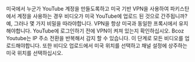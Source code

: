 
미국에서 누군가 YouTube 계정을 만들도록하고 미국 기반 VPN을 사용하여 파키스탄에서 계정을 사용하는 경우 비디오가 미국 YouTube에 업로드 된 것으로 간주됩니까?
예, 그러나 몇 가지 비밀을 따라야합니다. VPN을 항상 미국과 동일한 프록시에서 유지해야합니다. YouTube에 로그인하기 전에 VPN이 켜져 있는지 확인하십시오. Bcoz Youtube는 IP 주소 전환을 반복해서 감지 할 수 있습니다. 이 단계로 모든 비디오를 업로드해야합니다. 또한 비디오 업로드에서 미국 위치를 선택하고 채널 설정에 상주하는 미국 위치를 선택하십시오.